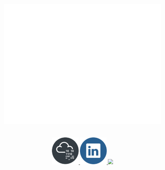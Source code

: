 <div align="center">
  <!--Metrics-->
  <!-- If you're using "main" as default branch -->
  <img
    src="https://github.com/Thassanai546/Thassanai546/blob/main/github-metrics.svg"
    width="500px"
  />
</div>

#

<div align="center">
  <a href="https://tryhackme.com/p/Thasz">
    <img
      src="https://github.com/Thassanai546/Thassanai546/blob/main/Assets/thm2.png"
      width="85"
    />
  </a>
  <a href="https://www.linkedin.com/in/thassanai-mcc/">
    <img
      src="https://github.com/Thassanai546/Thassanai546/blob/main/Assets/91004.png"
      width="85"
    />
  </a>
  <a href="https://gist.github.com/Thassanai546">
    <img
      src="https://user-images.githubusercontent.com/72495327/222811988-07a7d3f4-3f3e-4aa0-b6a0-2b8bb6e3c313.png"
      width="300px"
    />
  </a>
</div>
